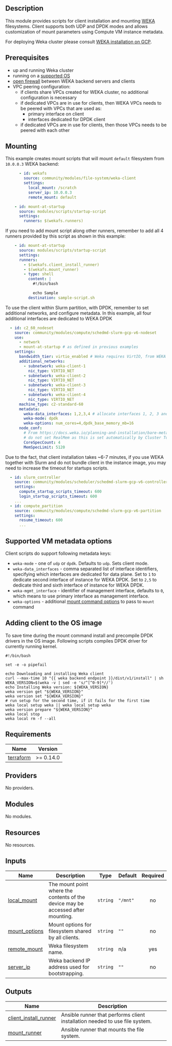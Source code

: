 ## Description

This module provides scripts for client installation and mounting [WEKA]
filesystems. Client supports both UDP and DPDK modes and allows customization of
mount parameters using Compute VM instance metadata.

For deploying Weka cluster please consult [WEKA installation on GCP].

[WEKA]: https://www.weka.io/
[WEKA installation on GCP]: https://docs.weka.io/planning-and-installation/weka-installation-on-gcp

## Prerequisites

* up and running Weka cluster
* running on a [supported OS](https://docs.weka.io/planning-and-installation/prerequisites-and-compatibility#operating-system)
* [open firewall](https://docs.weka.io/planning-and-installation/prerequisites-and-compatibility#required-ports)
  between WEKA backend servers and clients
* VPC peering configuration:
  * if clients share VPCs created for WEKA cluster, no additional configuration
    is necessary
  * if dedicated VPCs are in use for clients, then WEKA VPCs needs to be peered
    with VPCs that are used as:
    * primary interface on client
    * interfaces dedicated for DPDK client
  * if dedicated VPCs are in use for clients, then those VPCs needs to be peered
    with each other

## Mounting
This example creates mount scripts that will mount `default` filesystem from
`10.0.0.3` WEKA backend:

```yaml
      - id: wekafs
        source: community/modules/file-system/weka-client
        settings:
          local_mount: /scratch
          server_ip: 10.0.0.3
          remote_mount: default

    - id: mount-at-startup
      source: modules/scripts/startup-script
      settings:
        runners: $(wekafs.runners)
```

If you need to add mount script along other runners, remember to add all 4
runners provided by this script as shown in this example:

```yaml
    - id: mount-at-startup
      source: modules/scripts/startup-script
      settings:
      runners:
        - $(wekafs.client_install_runner)
        - $(wekafs.mount_runner)
        - type: shell
          content: |
            #!/bin/bash

            echo Sample
          destination: sample-script.sh
```

To use the client within Slurm partition, with DPDK, remember to set additional
networks, and configure metadata. In this example, all four additional interfaces
are dedicated to WEKA DPDK

```yaml
  - id: c2_60_nodeset
    source: community/modules/compute/schedmd-slurm-gcp-v6-nodeset
    use:
      - network
      - mount-at-startup # as defined in previous examples
    settings:
      bandwidth_tier: virtio_enabled # Weka requires VirtIO, from WEKA 4.4.1, DPDK is also supported on gVNIC
      additional_networks:
        - subnetwork: weka-client-1
          nic_type: VIRTIO_NET
        - subnetwork: weka-client-2
          nic_type: VIRTIO_NET
        - subnetwork: weka-client-3
          nic_type: VIRTIO_NET
        - subnetwork: weka-client-4
          nic_type: VIRTIO_NET
      machine_type: c2-standard-60
      metadata:
        weka-data_interfaces: 1,2,3,4 # allocate interfaces 1, 2, 3 and 4 to DPDK
        weka-mode: dpdk
        weka-options: num_cores=4,dpdk_base_memory_mb=16
      node_conf:
        # From https://docs.weka.io/planning-and-installation/bare-metal/planning-a-weka-system-installation
        # do not set RealMem as this is set automatically by Cluster Toolkit
        CoreSpecCount: 4
        MemSpecLimit: 5120
```

Due to the fact, that client installation takes ~6-7 minutes, if you use WEKA together with Slurm and do not bundle
client in the instance image, you may need to increase the timeout for startups scripts.

```yaml
  - id: slurm_controller
    source: community/modules/scheduler/schedmd-slurm-gcp-v6-controller
    settings:
      compute_startup_scripts_timeout: 600
      login_startup_scripts_timeout: 600
    ...
  - id: compute_partition
    source: community/modules/compute/schedmd-slurm-gcp-v6-partition
    settings:
      resume_timeout: 600
      ...
```

## Supported VM metadata options
Client scripts do support following metadata keys:
* `weka-mode` - one of `udp` or `dpdk`. Defaults to `udp`. Sets client mode.
* `weka-data_interfaces` - comma separated list of interface identifiers,
  specifying which interfaces are dedicated for data plane. Set to `1` to
  dedicate second interface of instance for WEKA DPDK. Set to `2,5` to dedicate
  third and sixth interface of instance for WEKA DPDK.
* `weka-mgmt_interface` - identifier of management interface, defaults to `0`,
  which means to use primary interface as management interface.
* `weka-options` - additional [mount command options](https://docs.weka.io/weka-filesystems-and-object-stores/mounting-filesystems#mount-command-options)
  to pass to `mount` command

## Adding client to the OS image
To save time during the mount command install and precompile DPDK drivers in the
OS image. Following scripts compiles DPDK driver for currently running kernel.

```shell
#!/bin/bash

set -e -o pipefail

echo Downloading and installing Weka client
curl --max-time 10 "{{ weka backend endpoint }}/dist/v1/install" | sh
WEKA_VERSION=$(weka -v | sed -e 's/^[^0-9]*//')
echo Installing Weka version: ${WEKA_VERSION}
weka version get "${WEKA_VERSION}"
weka version set "${WEKA_VERSION}"
# run setup for the second time, if it fails for the first time
weka local setup weka || weka local setup weka
weka version prepare "${WEKA_VERSION}"
weka local stop
weka local rm -f --all
```

<!-- BEGINNING OF PRE-COMMIT-TERRAFORM DOCS HOOK -->
## Requirements

| Name | Version |
|------|---------|
| <a name="requirement_terraform"></a> [terraform](#requirement\_terraform) | >= 0.14.0 |

## Providers

No providers.

## Modules

No modules.

## Resources

No resources.

## Inputs

| Name | Description | Type | Default | Required |
|------|-------------|------|---------|:--------:|
| <a name="input_local_mount"></a> [local\_mount](#input\_local\_mount) | The mount point where the contents of the device may be accessed after mounting. | `string` | `"/mnt"` | no |
| <a name="input_mount_options"></a> [mount\_options](#input\_mount\_options) | Mount options for filesystem shared by all clients. | `string` | `""` | no |
| <a name="input_remote_mount"></a> [remote\_mount](#input\_remote\_mount) | Weka filesystem name. | `string` | n/a | yes |
| <a name="input_server_ip"></a> [server\_ip](#input\_server\_ip) | Weka backend IP address used for bootstrapping. | `string` | `""` | no |

## Outputs

| Name | Description |
|------|-------------|
| <a name="output_client_install_runner"></a> [client\_install\_runner](#output\_client\_install\_runner) | Ansible runner that performs client installation needed to use file system. |
| <a name="output_mount_runner"></a> [mount\_runner](#output\_mount\_runner) | Ansible runner that mounts the file system. |
<!-- END OF PRE-COMMIT-TERRAFORM DOCS HOOK -->
